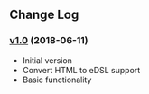 Change Log
----------
### [v1.0](https://github.com/solverit/levsha-idea/tree/v1.0) (2018-06-11)
- Initial version
- Convert HTML to eDSL support
- Basic functionality